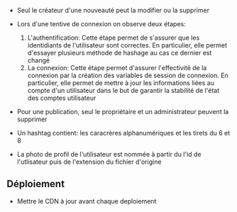 - Seul le créateur d'une nouveauté peut la modifier ou la supprimer

- Lors d'une tentive de connexion on observe deux étapes:
  1. L'authentification: Cette étape permet de s'assurer que les identidiants de l'utilisateur sont correctes. En particulier, elle permet d'essayer plusieurs méthode de hashage au cas ce dernier est changé
  2. La connexion: Cette étape permet d'assurer l'effectivité de la connexion par la création des variables de session de connexion. En particulier, elle permet de mettre à jour les informations liées au compte d'un utilisateur dans le but de garantir la stabilité de l'état des comptes utilisateur

- Pour une publication, seul le propriétaire et un administrateur peuvent la supprimer

- Un hashtag contient: les caracrères alphanumériques et les tirets du 6 et 8

- La photo de profil de l'utilisateur est nommée à partir du l'id de l'utlisateur puis de l'extension du fichier d'origine

## Déploiement 

- Mettre le CDN à jour avant chaque deploiement
